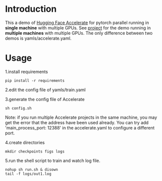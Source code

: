 # Introduction

This a demo of [Hugging Face Accelerate](https://huggingface.co/docs/accelerate/v0.18.0/en/index) for pytorch parallel running in **single machine** with multiple GPUs. See [project](https://github.com/zengbocheng/accelerate_parallel/tree/multi_nodes) for the demo running in **multiple machines** with multiple GPUs. The only difference between two demos is yamls/accelerate.yaml.

# Usage

1.install requirements
```shell script
pip install -r requirements
```

2.edit the config file of yamls/train.yaml

3.generate the config file of Accelerate
```shell script
sh config.sh
```
Note: if you run multiple Accelerate projects in the same machine, you may get the error that the address have been used already. You can try add 'main_process_port: 12388' in the accelerate.yaml to configure a different port.

4.create directories
```shell script
mkdir checkpoints figs logs
```

5.run the shell script to train and watch log file.
```shell script
nohup sh run.sh & disown
tail -f logs/out1.log
```
